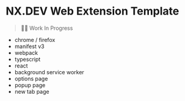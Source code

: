 # NX.DEV Web Extension Template

> 🛑🤚 Work In Progress


- chrome / firefox
- manifest v3
- webpack
- typescript
- react
- background service worker
- options page
- popup page
- new tab page

